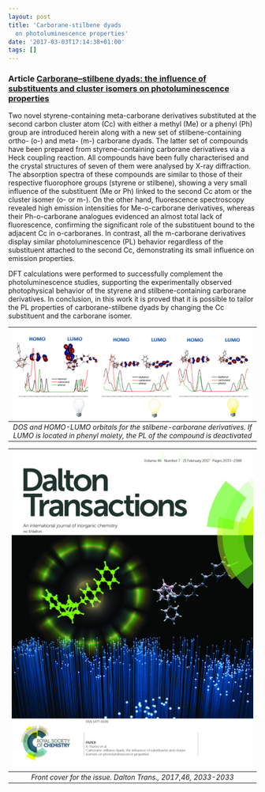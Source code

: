 ```yaml
---
layout: post
title: 'Carborane-stilbene dyads
  on photoluminescence properties'
date: '2017-03-03T17:14:38+01:00'
tags: []
---
```




### Article [Carborane–stilbene dyads: the influence of substituents and cluster isomers on photoluminescence properties](http://icmab.es/news/highlights/materials-for-information-science-and-electronics/1033-carborane-stilbene-dyads-the-influence-of-substituents-and-cluster-isomers-on-photoluminescence-properties)  

Two novel styrene-containing meta-carborane derivatives substituted at the second carbon cluster atom (Cc) with either a methyl (Me) or a phenyl (Ph) group are introduced herein along with a new set of stilbene-containing ortho- (o-) and meta- (m-) carborane dyads. The latter set of compounds have been prepared from styrene-containing carborane derivatives via a Heck coupling reaction. All compounds have been fully characterised and the crystal structures of seven of them were analysed by X-ray diffraction. The absorption spectra of these compounds are similar to those of their respective fluorophore groups (styrene or stilbene), showing a very small influence of the substituent (Me or Ph) linked to the second Cc atom or the cluster isomer (o- or m-). On the other hand, fluorescence spectroscopy revealed high emission intensities for Me-o-carborane derivatives, whereas their Ph-o-carborane analogues evidenced an almost total lack of fluorescence, confirming the significant role of the substituent bound to the adjacent Cc in o-carboranes. In contrast, all the m-carborane derivatives display similar photoluminescence (PL) behavior regardless of the substituent attached to the second Cc, demonstrating its small influence on emission properties. 

DFT calculations were performed to successfully complement the photoluminescence studies, supporting the experimentally observed photophysical behavior of the styrene and stilbene-containing carborane derivatives. In conclusion, in this work it is proved that it is possible to tailor the PL properties of carborane-stilbene dyads by changing the Cc substituent and the carborane isomer.


|  ![](/imgs/toc-dalton.png) |
|:--:|
|*DOS and HOMO-LUMO orbitals for the stilbene-carborane derivatives. If LUMO is located in phenyl moiety, the PL of the compound is deactivated*|


| ![](/imgs/inline_on2m9ooaRI1r9flmj_540.jpg)   |
|:--:|
|*Front cover for the issue. Dalton Trans., 2017,46, 2033-2033*|
